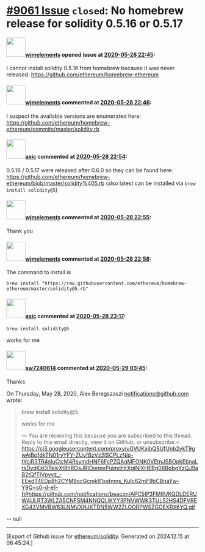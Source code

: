 # [\#9061 Issue](https://github.com/ethereum/solidity/issues/9061) `closed`: No homebrew release for solidity 0.5.16 or 0.5.17

#### <img src="https://avatars.githubusercontent.com/u/799573?v=4" width="50">[wjmelements](https://github.com/wjmelements) opened issue at [2020-05-28 22:45](https://github.com/ethereum/solidity/issues/9061):

I cannot install solidity 0.5.16 from homebrew because it was never released.
https://github.com/ethereum/homebrew-ethereum

#### <img src="https://avatars.githubusercontent.com/u/799573?v=4" width="50">[wjmelements](https://github.com/wjmelements) commented at [2020-05-28 22:46](https://github.com/ethereum/solidity/issues/9061#issuecomment-635647995):

I suspect the available versions are enumerated here: https://github.com/ethereum/homebrew-ethereum/commits/master/solidity.rb

#### <img src="https://avatars.githubusercontent.com/u/20340?v=4" width="50">[axic](https://github.com/axic) commented at [2020-05-28 22:54](https://github.com/ethereum/solidity/issues/9061#issuecomment-635650792):

0.5.16 / 0.5.17 were released after 0.6.0 so they can be found here: https://github.com/ethereum/homebrew-ethereum/blob/master/solidity%405.rb (also latest can be installed via `brew install solidity@5`)

#### <img src="https://avatars.githubusercontent.com/u/799573?v=4" width="50">[wjmelements](https://github.com/wjmelements) commented at [2020-05-28 22:55](https://github.com/ethereum/solidity/issues/9061#issuecomment-635650994):

Thank you

#### <img src="https://avatars.githubusercontent.com/u/799573?v=4" width="50">[wjmelements](https://github.com/wjmelements) commented at [2020-05-28 22:58](https://github.com/ethereum/solidity/issues/9061#issuecomment-635653010):

The command to install is

```
brew install "https://raw.githubusercontent.com/ethereum/homebrew-ethereum/master/solidity@5.rb"
```

#### <img src="https://avatars.githubusercontent.com/u/20340?v=4" width="50">[axic](https://github.com/axic) commented at [2020-05-28 23:17](https://github.com/ethereum/solidity/issues/9061#issuecomment-635666274):

```
brew install solidity@5
```
works for me

#### <img src="https://avatars.githubusercontent.com/u/63296575?v=4" width="50">[sw7240614](https://github.com/sw7240614) commented at [2020-05-29 03:45](https://github.com/ethereum/solidity/issues/9061#issuecomment-635740888):

Thanks


On Thursday, May 28, 2020, Alex Beregszaszi <notifications@github.com>
wrote:
> brew install solidity@5
>
> works for me
>
> —
> You are receiving this because you are subscribed to this thread.
> Reply to this email directly, view it on GitHub, or unsubscribe.<
https://ci3.googleusercontent.com/proxy/uGVUKxibQSUfUnb2ykT9gwAiBp1dkTN01ryYFY-ZUvfBzVz2lSCPLzNip-tYcjR3TR4sIuCtcM4RsymdHNF6FcPZQAgMFONK0VEtnJSBOpkEbnaLrsDyqKxOiTeivXt8hROsJRtDonpvPuimcHrXgjNIXHEBg06BpbgYzQJ9aB2tQfTIVpyyz_-EEedT4EDp8h2CYM9ocGcmk61xstnms_KuIc62mF9bCBnaYw-Y9Q=s0-d-e1-ft#https://github.com/notifications/beacon/APC5IP3FM6UKQDLDERUW4ULRT3WLZA5CNFSM4NNQQLIKYY3PNVWWK3TUL52HS4DFVREXG43VMVBW63LNMVXHJKTDN5WW2ZLOORPWSZGOEXRX6YQ.gif
>

-- 
null


-------------------------------------------------------------------------------



[Export of Github issue for [ethereum/solidity](https://github.com/ethereum/solidity). Generated on 2024.12.15 at 06:45:24.]

